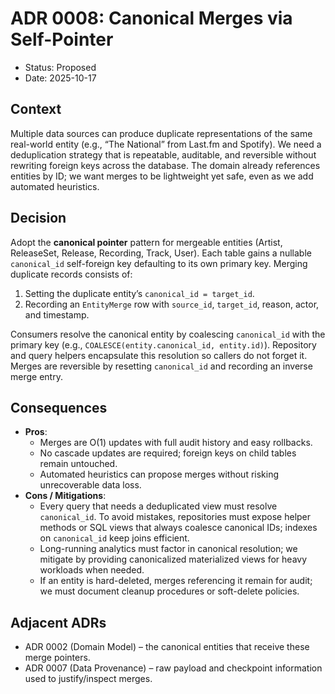 # ADR 0008: Canonical Merges via Self-Pointer

- Status: Proposed
- Date: 2025-10-17

## Context
Multiple data sources can produce duplicate representations of the same real-world entity (e.g., “The National” from Last.fm and Spotify). We need a deduplication strategy that is repeatable, auditable, and reversible without rewriting foreign keys across the database. The domain already references entities by ID; we want merges to be lightweight yet safe, even as we add automated heuristics.

## Decision
Adopt the **canonical pointer** pattern for mergeable entities (Artist, ReleaseSet, Release, Recording, Track, User). Each table gains a nullable `canonical_id` self-foreign key defaulting to its own primary key. Merging duplicate records consists of:

1. Setting the duplicate entity’s `canonical_id = target_id`.
2. Recording an `EntityMerge` row with `source_id`, `target_id`, reason, actor, and timestamp.

Consumers resolve the canonical entity by coalescing `canonical_id` with the primary key (e.g., `COALESCE(entity.canonical_id, entity.id)`). Repository and query helpers encapsulate this resolution so callers do not forget it. Merges are reversible by resetting `canonical_id` and recording an inverse merge entry.

## Consequences
- **Pros**:
  - Merges are O(1) updates with full audit history and easy rollbacks.
  - No cascade updates are required; foreign keys on child tables remain untouched.
  - Automated heuristics can propose merges without risking unrecoverable data loss.
- **Cons / Mitigations**:
  - Every query that needs a deduplicated view must resolve `canonical_id`. To avoid mistakes, repositories must expose helper methods or SQL views that always coalesce canonical IDs; indexes on `canonical_id` keep joins efficient.
  - Long-running analytics must factor in canonical resolution; we mitigate by providing canonicalized materialized views for heavy workloads when needed.
  - If an entity is hard-deleted, merges referencing it remain for audit; we must document cleanup procedures or soft-delete policies.

## Adjacent ADRs
- ADR 0002 (Domain Model) – the canonical entities that receive these merge pointers.
- ADR 0007 (Data Provenance) – raw payload and checkpoint information used to justify/inspect merges.
